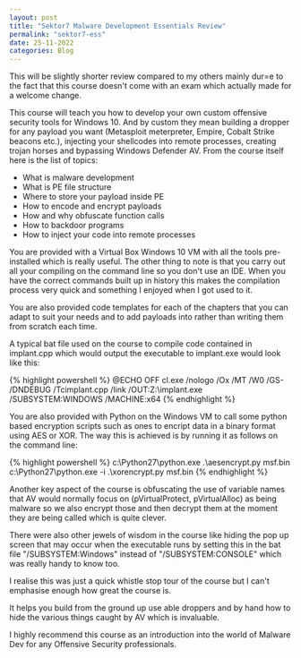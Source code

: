 ```yaml
---
layout: post
title: "Sektor7 Malware Development Essentials Review"
permalink: "sektor7-ess"
date: 25-11-2022
categories: Blog
---
```


This will be  slightly shorter review compared to my others mainly dur=e to the fact that this course doesn't come with an exam which actually made for a welcome change.

This course will teach you how to develop your own custom offensive security tools for Windows 10. And by custom they mean building a dropper for any payload you want (Metasploit meterpreter, Empire, Cobalt Strike beacons etc.), injecting your shellcodes into remote processes, creating trojan horses and bypassing Windows Defender AV. From the course itself here is the list of topics:

- What is malware development
- What is PE file structure
- Where to store your payload inside PE
- How to encode and encrypt payloads
- How and why obfuscate function calls
- How to backdoor programs
- How to inject your code into remote processes

You are provided with a Virtual Box Windows 10 VM with all the tools pre-installed which is really useful. The other thing to note is that you carry out all your compiling on the command line so you don't use an IDE. When you have the correct commands built up in history this makes the compilation process very quick and something I enjoyed when I got used to it.

You are also provided code templates for each of the chapters that you can adapt to suit your needs and to add payloads into rather than writing them from scratch each time.

A typical bat file used on the course to compile code contained in implant.cpp which would output the executable to implant.exe would look like this:  

{% highlight powershell %}
@ECHO OFF
cl.exe /nologo /Ox /MT /W0 /GS- /DNDEBUG /Tcimplant.cpp /link /OUT:Z:\implant.exe /SUBSYSTEM:WINDOWS /MACHINE:x64
{% endhighlight %}

You are also provided with Python on the Windows VM to call some python based encryption scripts such as ones to encript data in a binary format using AES or XOR. The way this is achieved is by running it as follows on the command line:

{% highlight powershell %}
c:\Python27\python.exe .\aesencrypt.py msf.bin
c:\Python27\python.exe -i .\xorencrypt.py msf.bin
{% endhighlight %}

Another key aspect of the course is obfuscating the use of variable names that AV would normally focus on (pVirtualProtect, pVirtualAlloc) as being malware so we also encrypt those and then decrypt them at the moment they are being called which is quite clever.

There were also other jewels of wisdom in the course like hiding the pop up screen that may occur when the executable runs by setting this in the bat file "/SUBSYSTEM:Windows" instead of "/SUBSYSTEM:CONSOLE" which was really handy to know too. 

I realise this was just a quick whistle stop tour of the course but I can't emphasise enough how great the course is. 

It helps you build from the ground up use able droppers and by hand how to hide the various things caught by AV which is invaluable. 

I highly recommend this course as an introduction into the world of Malware Dev for any Offensive Security professionals. 








